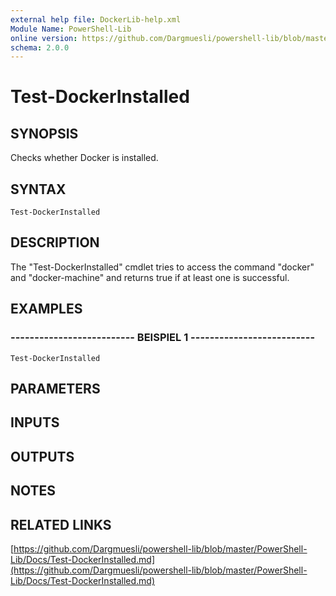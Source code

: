```yaml
---
external help file: DockerLib-help.xml
Module Name: PowerShell-Lib
online version: https://github.com/Dargmuesli/powershell-lib/blob/master/PowerShell-Lib/Docs/Test-DockerInstalled.md
schema: 2.0.0
---
```


# Test-DockerInstalled

## SYNOPSIS
Checks whether Docker is installed.

## SYNTAX

```
Test-DockerInstalled
```

## DESCRIPTION
The "Test-DockerInstalled" cmdlet tries to access the command "docker" and "docker-machine" and returns true if at least one is successful.

## EXAMPLES

### -------------------------- BEISPIEL 1 --------------------------
```
Test-DockerInstalled
```

## PARAMETERS

## INPUTS

## OUTPUTS

## NOTES

## RELATED LINKS

[https://github.com/Dargmuesli/powershell-lib/blob/master/PowerShell-Lib/Docs/Test-DockerInstalled.md](https://github.com/Dargmuesli/powershell-lib/blob/master/PowerShell-Lib/Docs/Test-DockerInstalled.md)

